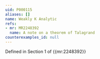 ```yaml
---
uid: P000115
aliases: []
name: Weakly K Analytic
refs:
- mr: MR2248392
  name: A note on a theorem of Talagrand
counterexamples_id: null
---
```

Defined in Section 1 of {{mr:2248392}}
